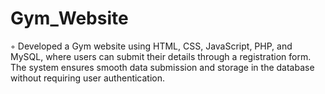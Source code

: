 # Gym_Website
◦ Developed a Gym website using HTML, CSS, JavaScript, PHP, and MySQL, where users can submit their details through a registration form. The system ensures smooth data submission and storage in the database without requiring user authentication.
